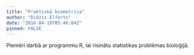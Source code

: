 ```yaml
---
title: "Praktiskā biometrija"
author: "Didzis Elferts"
date: "2016-04-19T05:46:04Z"
pinned: FALSE
---
```


Piemēri darbā ar programmu R, lai risinātu statistikas problēmas bioloģijā.
